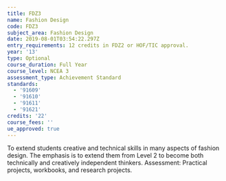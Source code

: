 ```yaml
---
title: FDZ3
name: Fashion Design
code: FDZ3
subject_area: Fashion Design
date: 2019-08-01T03:54:22.297Z
entry_requirements: 12 credits in FDZ2 or HOF/TIC approval.
year: '13'
type: Optional
course_duration: Full Year
course_level: NCEA 3
assessment_type: Achievement Standard
standards:
  - '91609'
  - '91610'
  - '91611'
  - '91621'
credits: '22'
course_fees: ''
ue_approved: true
---
```

To extend students creative and technical skills in many aspects of fashion design. The emphasis is to extend them from Level 2 to become both technically and creatively independent thinkers. Assessment: Practical projects, workbooks, and research projects.
